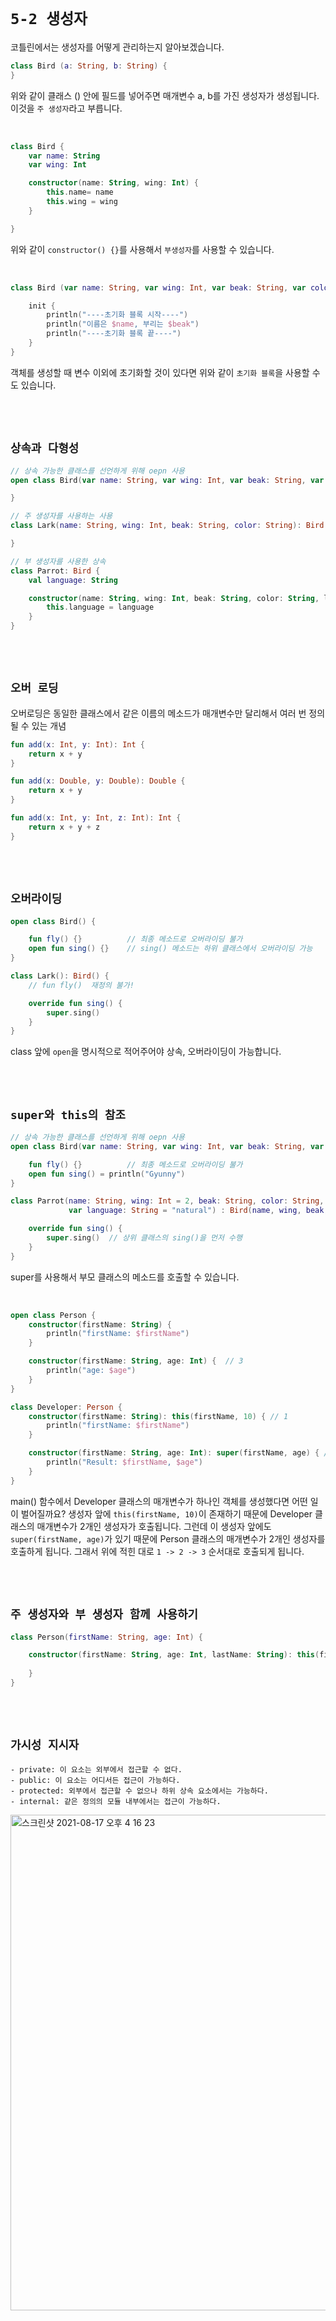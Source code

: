# `5-2 생성자`

코틀린에서는 생성자를 어떻게 관리하는지 알아보겠습니다. 

```kotlin
class Bird (a: String, b: String) {
}
```

위와 같이 클래스 () 안에 필드를 넣어주면 매개변수 a, b를 가진 생성자가 생성됩니다. 이것을 `주 생성자`라고 부릅니다.

<br>

```kotlin
class Bird {
    var name: String
    var wing: Int

    constructor(name: String, wing: Int) {
        this.name= name
        this.wing = wing
    }

}
```

위와 같이 `constructor() {}`를 사용해서 `부생성자`를 사용할 수 있습니다. 

<br>

```kotlin
class Bird (var name: String, var wing: Int, var beak: String, var color: String) {

    init {
        println("----초기화 블록 시작----")
        println("이름은 $name, 부리는 $beak")
        println("----초기화 블록 끝----")
    }
}
```

객체를 생성할 때 변수 이외에 초기화할 것이 있다면 위와 같이 `초기화 블록`을 사용할 수도 있습니다. 

<br> <br>

## `상속과 다형성`

```kotlin
// 상속 가능한 클래스를 선언하게 위해 oepn 사용
open class Bird(var name: String, var wing: Int, var beak: String, var color: String) {

}

// 주 생성자를 사용하는 사용
class Lark(name: String, wing: Int, beak: String, color: String): Bird(name, wing, beak, color) {

}

// 부 생성자를 사용한 상속
class Parrot: Bird {
    val language: String

    constructor(name: String, wing: Int, beak: String, color: String, language: String): super(name, wing, beak, color) {
        this.language = language
    }
}
```

<br> <br>

## `오버 로딩`

오버로딩은 동일한 클래스에서 같은 이름의 메소드가 매개변수만 달리해서 여러 번 정의될 수 있는 개념

```kotlin
fun add(x: Int, y: Int): Int {
    return x + y
}

fun add(x: Double, y: Double): Double {
    return x + y
}

fun add(x: Int, y: Int, z: Int): Int {
    return x + y + z
}
```

<br> <br>

## `오버라이딩`

```kotlin
open class Bird() {

    fun fly() {}          // 최종 메소드로 오버라이딩 불가
    open fun sing() {}    // sing() 메소드는 하위 클래스에서 오버라이딩 가능
}

class Lark(): Bird() {
    // fun fly()  재정의 불가!

    override fun sing() {
        super.sing()
    }
}
```

class 앞에 `open`을 명시적으로 적어주어야 상속, 오버라이딩이 가능합니다. 

<br> <br>

## `super와 this의 참조`

```kotlin
// 상속 가능한 클래스를 선언하게 위해 oepn 사용
open class Bird(var name: String, var wing: Int, var beak: String, var color: String) {

    fun fly() {}          // 최종 메소드로 오버라이딩 불가
    open fun sing() = println("Gyunny")
}

class Parrot(name: String, wing: Int = 2, beak: String, color: String,
             var language: String = "natural") : Bird(name, wing, beak, color) {

    override fun sing() {
        super.sing()  // 상위 클래스의 sing()을 먼저 수행
    }
}
```

super를 사용해서 부모 클래스의 메소드를 호출할 수 있습니다.

<br>

```kotlin
open class Person {
    constructor(firstName: String) {
        println("firstName: $firstName")
    }

    constructor(firstName: String, age: Int) {  // 3
        println("age: $age")
    }
}

class Developer: Person {
    constructor(firstName: String): this(firstName, 10) { // 1
        println("firstName: $firstName")
    }

    constructor(firstName: String, age: Int): super(firstName, age) { // 2
        println("Result: $firstName, $age")
    }
}
```

main() 함수에서 Developer 클래스의 매개변수가 하나인 객체를 생성했다면 어떤 일이 벌어질까요? 생성자 앞에 `this(firstName, 10)`이 존재하기 때문에 Developer 클래스의 매개변수가 2개인 생성자가 호출됩니다. 그런데 이 생성자 앞에도 `super(firstName, age)`가 있기 때문에 
Person 클래스의 매개변수가 2개인 생성자를 호출하게 됩니다. 그래서 위에 적힌 대로 `1 -> 2 -> 3` 순서대로 호출되게 됩니다.

<br> <br>

## `주 생성자와 부 생성자 함께 사용하기`

```kotlin
class Person(firstName: String, age: Int) {

    constructor(firstName: String, age: Int, lastName: String): this(firstName, age) {
        
    }
}
```

<br> <br>

## `가시성 지시자`

```
- private: 이 요소는 외부에서 접근할 수 없다.
- public: 이 요소는 어디서든 접근이 가능하다.
- protected: 외부에서 접근할 수 없으나 하위 상속 요소에서는 가능하다.
- internal: 같은 정의의 모듈 내부에서는 접근이 가능하다.
```

<img width="793" alt="스크린샷 2021-08-17 오후 4 16 23" src="https://user-images.githubusercontent.com/45676906/129681017-03f096f1-ed67-43f8-8e6b-f7631a7c3ebc.png">

